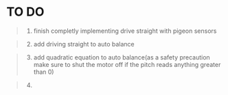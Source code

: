 # TO DO

> 1. finish completly implementing drive straight with pigeon sensors

> 2. add driving straight to auto balance

> 3. add quadratic equation to auto balance(as a safety precaution make sure to shut the motor off if the pitch reads anything greater than 0)

> 4. 

